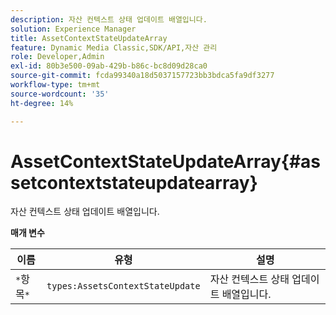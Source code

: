 ```yaml
---
description: 자산 컨텍스트 상태 업데이트 배열입니다.
solution: Experience Manager
title: AssetContextStateUpdateArray
feature: Dynamic Media Classic,SDK/API,자산 관리
role: Developer,Admin
exl-id: 80b3e500-09ab-429b-b86c-bc8d09d28ca0
source-git-commit: fcda99340a18d5037157723bb3bdca5fa9df3277
workflow-type: tm+mt
source-wordcount: '35'
ht-degree: 14%

---
```


# AssetContextStateUpdateArray{#assetcontextstateupdatearray}

자산 컨텍스트 상태 업데이트 배열입니다.

**매개 변수**

| 이름 | 유형 | 설명 |
|---|---|---|
| `*`항목`*` | `types:AssetsContextStateUpdate` | 자산 컨텍스트 상태 업데이트 배열입니다. |
